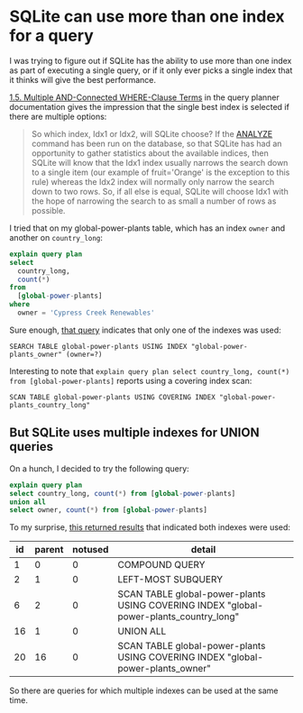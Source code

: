 # SQLite can use more than one index for a query

I was trying to figure out if SQLite has the ability to use more than one index as part of executing a single query, or if it only ever picks a single index that it thinks will give the best performance.

[1.5. Multiple AND-Connected WHERE-Clause Terms](https://www.sqlite.org/queryplanner.html#_multiple_and_connected_where_clause_terms) in the query planner documentation gives the impression that the single best index is selected if there are multiple options:

> So which index, Idx1 or Idx2, will SQLite choose? If the [ANALYZE](https://www.sqlite.org/lang_analyze.html) command has been run on the database, so that SQLite has had an opportunity to gather statistics about the available indices, then SQLite will know that the Idx1 index usually narrows the search down to a single item (our example of fruit='Orange' is the exception to this rule) whereas the Idx2 index will normally only narrow the search down to two rows. So, if all else is equal, SQLite will choose Idx1 with the hope of narrowing the search to as small a number of rows as possible.

I tried that on my global-power-plants table, which has an index `owner` and another on `country_long`:

```sql
explain query plan
select
  country_long,
  count(*)
from
  [global-power-plants]
where
  owner = 'Cypress Creek Renewables'
```
Sure enough, [that query](https://global-power-plants.datasettes.com/global-power-plants?sql=explain+query+plan+select+country_long%2C+count(*)+from+[global-power-plants]+where+owner+%3D+%27Cypress+Creek+Renewables%27) indicates that only one of the indexes was used:

`SEARCH TABLE global-power-plants USING INDEX "global-power-plants_owner" (owner=?)`

Interesting to note that `explain query plan select country_long, count(*) from [global-power-plants]` reports using a covering index scan:

`SCAN TABLE global-power-plants USING COVERING INDEX "global-power-plants_country_long"`

## But SQLite uses multiple indexes for UNION queries

On a hunch, I decided to try the following query:

```sql
explain query plan
select country_long, count(*) from [global-power-plants]
union all
select owner, count(*) from [global-power-plants]
```

To my surprise, [this returned results](https://global-power-plants.datasettes.com/global-power-plants?sql=explain+query+plan%0D%0Aselect+country_long%2C+count(*)+from+[global-power-plants]%0D%0Aunion+all%0D%0Aselect+owner%2C+count(*)+from+[global-power-plants]&p0=Cypress+Creek+Renewables) that indicated both indexes were used:

id | parent | notused | detail
-- | -- | -- | --
1 | 0 | 0 | COMPOUND QUERY
2 | 1 | 0 | LEFT-MOST SUBQUERY
6 | 2 | 0 | SCAN TABLE global-power-plants USING COVERING INDEX "global-power-plants_country_long"
16 | 1 | 0 | UNION ALL
20 | 16 | 0 | SCAN TABLE global-power-plants USING COVERING INDEX "global-power-plants_owner"

So there are queries for which multiple indexes can be used at the same time.
